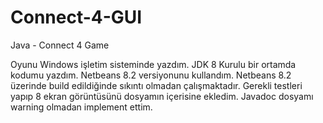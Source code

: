 # Connect-4-GUI
Java - Connect 4 Game

Oyunu Windows işletim sisteminde yazdım.
JDK 8 Kurulu bir ortamda kodumu yazdım.
Netbeans 8.2 versiyonunu kullandım.
Netbeans 8.2 üzerinde build edildiğinde sıkıntı olmadan çalışmaktadır.
Gerekli testleri yapıp 8 ekran görüntüsünü dosyamın içerisine ekledim.
Javadoc dosyamı warning olmadan implement ettim.
